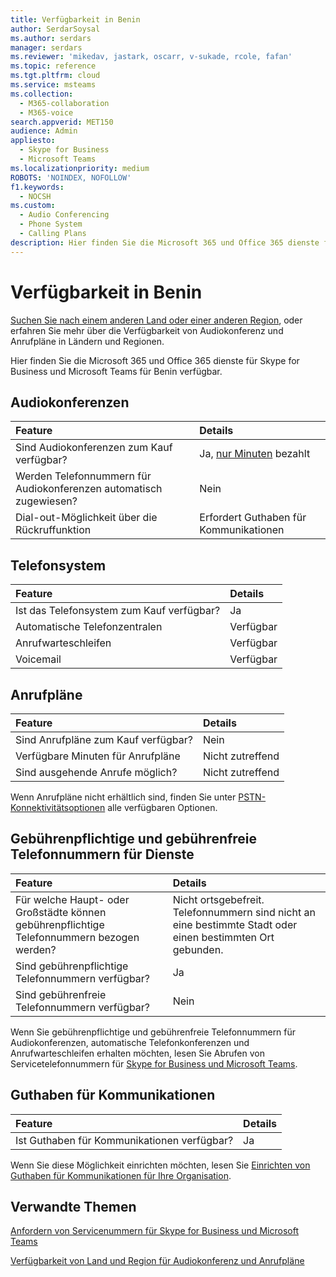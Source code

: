 ```yaml
---
title: Verfügbarkeit in Benin
author: SerdarSoysal
ms.author: serdars
manager: serdars
ms.reviewer: 'mikedav, jastark, oscarr, v-sukade, rcole, fafan'
ms.topic: reference
ms.tgt.pltfrm: cloud
ms.service: msteams
ms.collection:
  - M365-collaboration
  - M365-voice
search.appverid: MET150
audience: Admin
appliesto:
  - Skype for Business
  - Microsoft Teams
ms.localizationpriority: medium
ROBOTS: 'NOINDEX, NOFOLLOW'
f1.keywords:
  - NOCSH
ms.custom:
  - Audio Conferencing
  - Phone System
  - Calling Plans
description: Hier finden Sie die Microsoft 365 und Office 365 dienste für Skype for Business und Microsoft Teams für Benin verfügbar.
---
```


# <a name="availability-in-benin"></a>Verfügbarkeit in Benin

[Suchen Sie nach einem anderen Land oder einer anderen Region](country-and-region-availability-for-audio-conferencing-and-calling-plans.md), oder erfahren Sie mehr über die Verfügbarkeit von Audiokonferenz und Anrufpläne in Ländern und Regionen.

Hier finden Sie die Microsoft 365 und Office 365 dienste für Skype for Business und Microsoft Teams für Benin verfügbar.
  
## <a name="audio-conferencing"></a>Audiokonferenzen

|**Feature**|**Details**|
|:-----|:-----|
|Sind Audiokonferenzen zum Kauf verfügbar?  <br/> |Ja, [nur Minuten](../audio-conferencing-pay-per-minute.md) bezahlt  <br/> |
|Werden Telefonnummern für Audiokonferenzen automatisch zugewiesen?  <br/> |Nein <br/> |
|Dial-out-Möglichkeit über die Rückruffunktion  <br/> | Erfordert Guthaben für Kommunikationen <br/> |
   
## <a name="phone-system"></a>Telefonsystem

|**Feature**|**Details**|
|:-----|:-----|
|Ist das Telefonsystem zum Kauf verfügbar?  <br/> |Ja  <br/> |
|Automatische Telefonzentralen <br/> |Verfügbar  <br/> |
|Anrufwarteschleifen  <br/> |Verfügbar  <br/> |
|Voicemail  <br/> |Verfügbar  <br/> |
   
## <a name="calling-plans"></a>Anrufpläne

|**Feature**|**Details**|
|:-----|:-----|
|Sind Anrufpläne zum Kauf verfügbar?  <br/> |Nein  <br/> |
|Verfügbare Minuten für Anrufpläne  <br/> |Nicht zutreffend  <br/> |
|Sind ausgehende Anrufe möglich?  <br/> |Nicht zutreffend  <br/> |

Wenn Anrufpläne nicht erhältlich sind, finden Sie unter [PSTN-Konnektivitätsoptionen](../pstn-connectivity.md) alle verfügbaren Optionen.
   
## <a name="toll-and-toll-free-numbers-for-services"></a>Gebührenpflichtige und gebührenfreie Telefonnummern für Dienste

|**Feature**|**Details**|
|:-----|:-----|
|Für welche Haupt- oder Großstädte können gebührenpflichtige Telefonnummern bezogen werden?   | Nicht ortsgebefreit. Telefonnummern sind nicht an eine bestimmte Stadt oder einen bestimmten Ort gebunden.  <br/> |
|Sind gebührenpflichtige Telefonnummern verfügbar?  <br/> |Ja <br/> |
|Sind gebührenfreie Telefonnummern verfügbar?  <br/> |Nein  <br/> |
   
 Wenn Sie gebührenpflichtige und gebührenfreie Telefonnummern für Audiokonferenzen, automatische Telefonkonferenzen und Anrufwarteschleifen erhalten möchten, lesen Sie Abrufen von Servicetelefonnummern für [Skype for Business und Microsoft Teams](../getting-service-phone-numbers.md).
  
## <a name="communications-credits"></a>Guthaben für Kommunikationen

|**Feature**|**Details**|
|:-----|:-----|
|Ist Guthaben für Kommunikationen verfügbar?  <br/> |Ja  <br/> |
   
Wenn Sie diese Möglichkeit einrichten möchten, lesen Sie [Einrichten von Guthaben für Kommunikationen für Ihre Organisation](../set-up-communications-credits-for-your-organization.md).
  
## <a name="related-topics"></a>Verwandte Themen

[Anfordern von Servicenummern für Skype for Business und Microsoft Teams](../getting-service-phone-numbers.md)

[Verfügbarkeit von Land und Region für Audiokonferenz und Anrufpläne](country-and-region-availability-for-audio-conferencing-and-calling-plans.md)